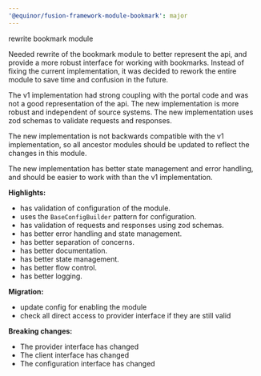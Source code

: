 ```yaml
---
'@equinor/fusion-framework-module-bookmark': major
---
```


rewrite bookmark module

Needed rewrite of the bookmark module to better represent the api, and provide a more robust interface for working with bookmarks. Instead of fixing the current implementation, it was decided to rework the entire module to save time and confusion in the future.

The v1 implementation had strong coupling with the portal code and was not a good representation of the api. The new implementation is more robust and independent of source systems. The new implementation uses zod schemas to validate requests and responses.

The new implementation is not backwards compatible with the v1 implementation, so all ancestor modules should be updated to reflect the changes in this module.

The new implementation has better state management and error handling, and should be easier to work with than the v1 implementation.

**Highlights:**

-   has validation of configuration of the module.
-   uses the `BaseConfigBuilder` pattern for configuration.
-   has validation of requests and responses using zod schemas.
-   has better error handling and state management.
-   has better separation of concerns.
-   has better documentation.
-   has better state management.
-   has better flow control.
-   has better logging.

**Migration:**

- update config for enabling the module
- check all direct access to provider interface if they are still valid

**Breaking changes:**
- The provider interface has changed
- The client interface has changed
- The configuration interface has changed